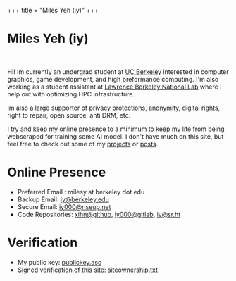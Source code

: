 +++
title = "Miles Yeh (iy)"
+++
# Miles Yeh (iy)
<br/>

Hi! Im currently an undergrad student at [UC Berkeley](https://eecs.berkeley.edu/cs/) interested in computer graphics, game development, and high preformance computing. I'm also working as a student assistant at [Lawrence Berkeley National Lab](https://www.lbl.gov/) where I help out with optimizing HPC infrastructure.


Im also a large supporter of privacy protections, anonymity, digital rights, right to repair, open source, anti DRM, etc.

I try and keep my online presence to a minimum to keep my life from being webscraped for training some AI model. I don't have much on this site, but feel free to check out some of my [projects](/projects/) or [posts](/posts/).


<!--

> *"Useless blockquote"*


Discover additional content:

- With Subitems
  - With Subsubitems
  - [Example Page](./about)
- this list is just the content of `content/_index.md`, the tests are shamelessly stolen from [no style, please!](https://www.getzola.org/themes/no-style-please/)

--->

# Online Presence
- Preferred Email : milesy at berkeley dot edu
- Backup Email: [iy@berkeley.edu](mailto:iy@berkeley.edu)
- Secure Email: [iy000@riseup.net](mailto:iy000@riseup.net)
- Code Repositories: [xihn@github](https://github.com/xihn), [iy000@gitlab](https://gitlab.com/iy000), [iy@sr.ht](https://git.sr.ht/~iy)



# Verification
- My public key: [publickey.asc](https://raw.githubusercontent.com/xihn/keys/refs/heads/main/publickey.asc)
- Signed verification of this site: [siteownership.txt](https://raw.githubusercontent.com/xihn/keys/refs/heads/main/site.asc)
